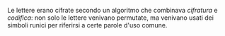 Le lettere erano cifrate secondo un algoritmo che combinava *cifratura* e *codifica*: non solo le lettere venivano permutate, ma venivano usati dei simboli runici per riferirsi a certe parole d'uso comune.